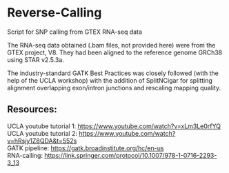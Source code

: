 # Reverse-Calling
Script for SNP calling from GTEX RNA-seq data

The RNA-seq data obtained (.bam files, not provided here) were from the GTEX project, V8. They had been aligned to the reference genome GRCh38 using STAR v2.5.3a.

The industry-standard GATK Best Practices was closely followed (with the help of the UCLA workshop) with the addition of SplitNCigar for splitting alignment overlapping exon/intron junctions and rescaling mapping quality.

## Resources:
UCLA youtube tutorial 1: https://www.youtube.com/watch?v=xLm3Le0rfYQ <br />
UCLA youtube tutorial 2: https://www.youtube.com/watch?v=hRsjy1Z8QDA&t=552s <br />
GATK pipeline: https://gatk.broadinstitute.org/hc/en-us <br />
RNA-calling: https://link.springer.com/protocol/10.1007/978-1-0716-2293-3_13 <br />
